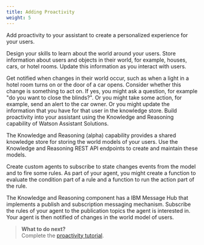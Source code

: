 ```yaml
---
title: Adding Proactivity
weight: 5
---
```

Add proactivity to your assistant to create a personalized experience for your users.

Design your skills to learn about the world around your users.  Store information about users and objects in their world, for example, houses, cars, or hotel rooms. Update this information as you interact with users.

Get notified when changes in their world occur, such as when a light in a hotel room turns on or the door of a car opens. Consider whether this change is something to act on.  If yes, you might ask a question, for example "do you want to close the blinds?".  Or you might take some action, for example, send an alert to the car owner.  Or you might update the information that you have for that user in the knowledge store.  Build proactivity into your assistant using the Knowledge and Reasoning capability of Watson Assistant Solutions.

The Knowledge and Reasoning (alpha) capability provides a shared knowledge store for storing the world models of your users.  Use the Knowledge and Reasoning REST API endpoints to create and maintain these models.  

Create custom agents to subscribe to state changes events from the model and to fire some rules.  As part of your agent, you might create a function to evaluate the condition part of a rule and a function to run the action part of the rule.

The Knowledge and Reasoning component has a IBM Message Hub that implements a publish and subscription messaging mechanism.  Subscribe the rules of your agent to the publication topics the agent is interested in. Your agent is then notified of changes in the world model of users.  

> **What to do next?**<br/>
Complete the [proactivity tutorial]({{site.baseurl}}/knowledge/about-tutorial).

